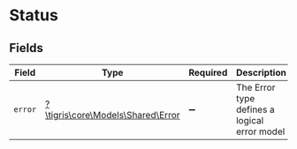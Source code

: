 # Status


## Fields

| Field                                                             | Type                                                              | Required                                                          | Description                                                       |
| ----------------------------------------------------------------- | ----------------------------------------------------------------- | ----------------------------------------------------------------- | ----------------------------------------------------------------- |
| `error`                                                           | [?\tigris\core\Models\Shared\Error](../../models/shared/Error.md) | :heavy_minus_sign:                                                | The Error type defines a logical error model                      |